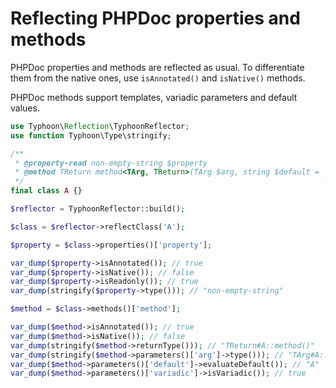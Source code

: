 # Reflecting PHPDoc properties and methods

PHPDoc properties and methods are reflected as usual. To differentiate them from the native ones, use
`isAnnotated()` and `isNative()` methods.

PHPDoc methods support templates, variadic parameters and default values.

```php
use Typhoon\Reflection\TyphoonReflector;
use function Typhoon\Type\stringify;

/** 
 * @property-read non-empty-string $property
 * @method TReturn method<TArg, TReturn>(TArg $arg, string $default = __CLASS__, ...$variadic)
 */
final class A {}

$reflector = TyphoonReflector::build();

$class = $reflector->reflectClass('A');

$property = $class->properties()['property'];

var_dump($property->isAnnotated()); // true
var_dump($property->isNative()); // false
var_dump($property->isReadonly()); // true
var_dump(stringify($property->type())); // "non-empty-string"

$method = $class->methods()['method'];

var_dump($method->isAnnotated()); // true
var_dump($method->isNative()); // false
var_dump(stringify($method->returnType())); // "TReturn#A::method()"
var_dump(stringify($method->parameters()['arg']->type())); // "TArg#A::method()"
var_dump($method->parameters()['default']->evaluateDefault()); // "A"
var_dump($method->parameters()['variadic']->isVariadic()); // true
```
